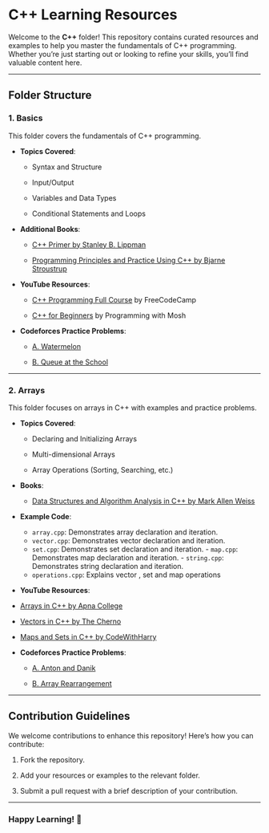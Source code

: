 # C++ Learning Resources

Welcome to the **C++** folder! This repository contains curated resources and examples to help you master the fundamentals of C++ programming. Whether you’re just starting out or looking to refine your skills, you’ll find valuable content here.

----------

## Folder Structure

### 1. **Basics**

This folder covers the fundamentals of C++ programming.

-   **Topics Covered**:
    
    -   Syntax and Structure
        
    -   Input/Output
        
    -   Variables and Data Types
        
    -   Conditional Statements and Loops
        
-   **Additional Books**:
    
    -   [C++ Primer by Stanley B. Lippman](https://www.amazon.com/)
        
    -   [Programming Principles and Practice Using C++ by Bjarne Stroustrup](https://www.amazon.com/)
        
-   **YouTube Resources**:
    
    -   [C++ Programming Full Course](https://www.youtube.com/watch?v=mUQZ1qmKlLY) by FreeCodeCamp
        
    -   [C++ for Beginners](https://www.youtube.com/watch?v=vLnPwxZdW4Y) by Programming with Mosh
        
-   **Codeforces Practice Problems**:
    
    -  [ A. Watermelon](https://codeforces.com/problemset/problem/4/A)
        
    -   [B. Queue at the School](https://codeforces.com/problemset/problem/266/B)
        

----------

### 2. **Arrays**

This folder focuses on arrays in C++ with examples and practice problems.

-   **Topics Covered**:
    
    -   Declaring and Initializing Arrays
        
    -   Multi-dimensional Arrays
        
    -   Array Operations (Sorting, Searching, etc.)
        
-   **Books**:
    
    -   [Data Structures and Algorithm Analysis in C++ by Mark Allen Weiss](https://www.amazon.com/)
        
-   **Example Code**:
    
    -   `array.cpp`: Demonstrates array declaration and iteration.
    -    `vector.cpp`: Demonstrates vector declaration and iteration.
     -   `set.cpp`: Demonstrates set declaration and iteration.
        -   `map.cpp`: Demonstrates map declaration and iteration.
        -   `string.cpp`: Demonstrates string declaration and iteration.
    -   `operations.cpp`: Explains vector , set and map operations 
        
-   **YouTube Resources**:
    
 -   [Arrays in C++ by Apna College](https://www.youtube.com/watch?v=Z9H0G5-56ng)
    
-   [Vectors in C++ by The Cherno](https://www.youtube.com/watch?v=PocJ2IU6rB4)
    
-   [Maps and Sets in C++ by CodeWithHarry](https://www.youtube.com/watch?v=mUQZ1qmKlLY)
 
        
-   **Codeforces Practice Problems**:
    
    -   [A. Anton and Danik](https://codeforces.com/problemset/problem/734/A)
        
    -   [B. Array Rearrangement](https://codeforces.com/problemset/problem/1445/A)
        

----------

## Contribution Guidelines

We welcome contributions to enhance this repository! Here’s how you can contribute:

1.  Fork the repository.
    
2.  Add your resources or examples to the relevant folder.
    
3.  Submit a pull request with a brief description of your contribution.
    

----------

### Happy Learning! 🚀